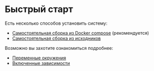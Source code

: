 # Быстрый старт

Есть несколько способов установить систему:

- [Самостоятельная сборка из Docker compose](install/compose-build.md) (рекомендуется)
- [Самостоятельная сборка из исходников](install/src.md)


Возможно вы захотите ознакомиться подробнее:

- [Переменные окружения](env.md)
- [Включенные зависимости](requirements.md)